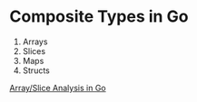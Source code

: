 # Composite Types in Go

1. Arrays
2. Slices
3. Maps
4. Structs

[Array/Slice Analysis in Go](slices)
